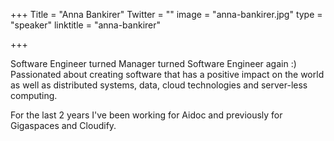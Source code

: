 +++
Title = "Anna Bankirer"
Twitter = ""
image = "anna-bankirer.jpg"
type = "speaker"
linktitle = "anna-bankirer"

+++

Software Engineer turned Manager turned Software Engineer again :)
Passionated about creating software that has a positive impact on the world as well as distributed systems, data, cloud technologies and server-less computing.

For the last 2 years I've been working for Aidoc and previously for Gigaspaces and Cloudify.
